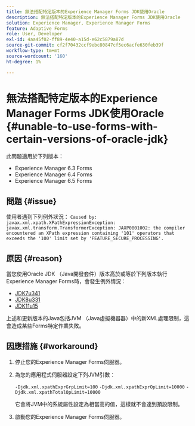 ```yaml
---
title: 無法搭配特定版本的Experience Manager Forms JDK使用Oracle
description: 無法搭配特定版本的Experience Manager Forms JDK使用Oracle
solution: Experience Manager, Experience Manager Forms
feature: Adaptive Forms
role: User, Developer
exl-id: 4aa45f02-ff89-4e40-a15d-e62c5879a87d
source-git-commit: cf2f70432ccf9ebc80847cf5ec6acfe630feb39f
workflow-type: tm+mt
source-wordcount: '160'
ht-degree: 1%

---
```


# 無法搭配特定版本的Experience Manager Forms JDK使用Oracle {#unable-to-use-forms-with-certain-versions-of-oracle-jdk}

此問題適用於下列版本：

* Experience Manager 6.3 Forms
* Experience Manager 6.4 Forms
* Experience Manager 6.5 Forms

## 問題 {#issue}

使用者遇到下列例外狀況：
`Caused by: javax.xml.xpath.XPathExpressionException: javax.xml.transform.TransformerException: JAXP0801002: the compiler encountered an XPath expression containing '101' operators that exceeds the '100' limit set by 'FEATURE_SECURE_PROCESSING'.`

## 原因 {#reason}

當您使用Oracle JDK （Java開發套件）版本高於或等於下列版本執行Experience Manager Forms時，會發生例外情況：

* [JDK7u341](https://www.oracle.com/java/technologies/javase/7u341-relnotes.html)
* [JDK8u331](https://www.oracle.com/java/technologies/javase/8u331-relnotes.html)
* [JDK11u15](https://www.oracle.com/java/technologies/javase/11-0-15-relnotes.html)

上述和更新版本的Java包括JVM （Java虛擬機器器）中的新XML處理限制，這會造成某些Forms特定作業失敗。

## 因應措施 {#workaround}

1. 停止您的Experience Manager Forms伺服器。
1. 為您的應用程式伺服器設定下列JVM引數：

   `-Djdk.xml.xpathExprGrpLimit=100`
   `-Djdk.xml.xpathExprOpLimit=10000`
   `-Djdk.xml.xpathTotalOpLimit=10000`

   它會將JVM中的系統屬性設定為相當高的值，這樣就不會達到預設限制。

1. 啟動您的Experience Manager Forms伺服器。
